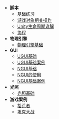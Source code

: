 * **脚本**
    * [基础练习](Unity/Introductory/脚本基础练习)
    * [游戏对象相关操作](Unity/Introductory/游戏对象相关操作)
    * [Unity生命周期详解](Unity/Introductory/Unity生命周期总结)
    * [协程](Unity/Introductory/协程)
* **物理引擎**
    * [物理引擎基础](Unity/Introductory/物理引擎基础)
* **GUI**
    * [UGUI基础](Unity/Introductory/UGUI基础)
    * [UGUI基础案例](Unity/Introductory/UGUI基础案例)
    * [NGUI基础](Unity/Introductory/NGUI基础)
    * [NGUI的使用](Unity/Introductory/NGUI的使用)
    * [NGUI基础案例](Unity/Introductory/NGUI基础案例)
* **光照**
    * [光照基础](Unity/Introductory/光照基础)
* **游戏案例**
    * [拾荒者](Unity/Introductory/2DRoguelike游戏拾荒者)
    * [坦克大战](Unity/Introductory/坦克大战)
